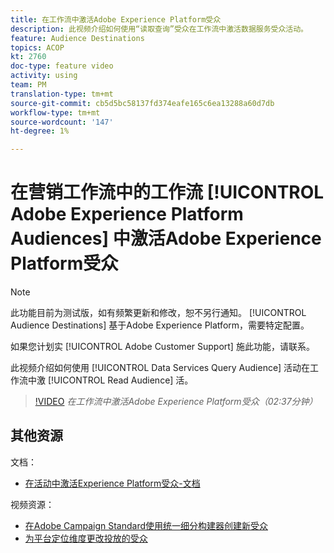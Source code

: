 ```yaml
---
title: 在工作流中激活Adobe Experience Platform受众
description: 此视频介绍如何使用“读取查询”受众在工作流中激活数据服务受众活动。
feature: Audience Destinations
topics: ACOP
kt: 2760
doc-type: feature video
activity: using
team: PM
translation-type: tm+mt
source-git-commit: cb5d5bc58137fd374eafe165c6ea13288a60d7db
workflow-type: tm+mt
source-wordcount: '147'
ht-degree: 1%

---
```



# 在营销工作流中的工作流 [!UICONTROL Adobe Experience Platform Audiences] 中激活Adobe Experience Platform受众

>[!NOTE]
>
>此功能目前为测试版，如有频繁更新和修改，恕不另行通知。 [!UICONTROL Audience Destinations] 基于Adobe Experience Platform，需要特定配置。
>
>如果您计划实 [!UICONTROL Adobe Customer Support] 施此功能，请联系。

此视频介绍如何使用 [!UICONTROL Data Services Query Audience] 活动在工作流中激 [!UICONTROL Read Audience] 活。

>[!VIDEO](https://video.tv.adobe.com/v/27647?quality=12)
*在工作流中激活Adobe Experience Platform受众（02:37分钟）*

## 其他资源

文档：

* [在活动中激活Experience Platform受众-文档](https://docs.adobe.com/content/help/en/campaign-standard/using/profiles-and-audiences/working-with-adobe-experience-platform/aep-about-audience-destinations-service.html)

视频资源：

* [在Adobe Campaign Standard使用统一细分构建器创建新受众](/help/profiles-and-audiences/audience-destinations/creating-audiences-using-segment-builder.md)
* [为平台定位维度更改投放的受众](/help/profiles-and-audiences/audience-destinations/changing-targeting-dimension.md)

